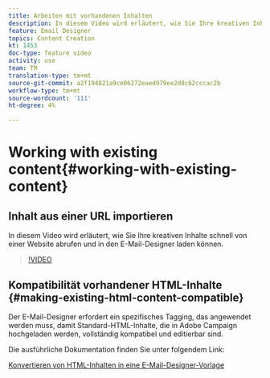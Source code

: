 ```yaml
---
title: Arbeiten mit vorhandenen Inhalten
description: In diesem Video wird erläutert, wie Sie Ihre kreativen Inhalte schnell von einer Website abrufen und in den E-Mail-Designer laden können.
feature: Email Designer
topics: Content Creation
kt: 1453
doc-type: feature video
activity: use
team: TM
translation-type: tm+mt
source-git-commit: a2f194821a9ce06272eaed979ee2d8c62cccac2b
workflow-type: tm+mt
source-wordcount: '111'
ht-degree: 4%

---
```



# Working with existing content{#working-with-existing-content}

## Inhalt aus einer URL importieren

In diesem Video wird erläutert, wie Sie Ihre kreativen Inhalte schnell von einer Website abrufen und in den E-Mail-Designer laden können.

>[!VIDEO](https://video.tv.adobe.com/v/25926?quality=12)

## Kompatibilität vorhandener HTML-Inhalte {#making-existing-html-content-compatible}

Der E-Mail-Designer erfordert ein spezifisches Tagging, das angewendet werden muss, damit Standard-HTML-Inhalte, die in Adobe Campaign hochgeladen werden, vollständig kompatibel und editierbar sind.

Die ausführliche Dokumentation finden Sie unter folgendem Link:

[Konvertieren von HTML-Inhalten in eine E-Mail-Designer-Vorlage](https://docs.adobe.com/content/help/en/campaign-standard/using/designing-content/building-email-content/using-existing-content.html#converting-an-html-content)
